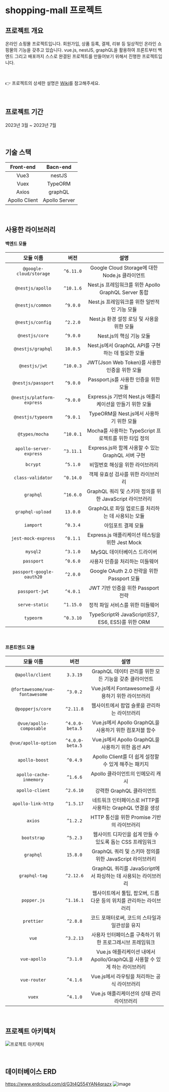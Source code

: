 # shopping-mall 프로젝트
## 프로젝트 개요
온라인 쇼핑몰 프로젝트입니다. 회원가입, 상품 등록, 결제, 리뷰 등 일상적인 온라인 쇼핑물의 기능을 갖추고 있습니다. vue.js, nestJS, graphQL을 활용하여 프론트부터 백엔드 그리고 배포까지 스스로 완결된 프로젝트를 만들어보기 위해서 진행한 프로젝트입니다.

<br>

 👉 프로젝트의 상세한 설명은 [Wiki](https://github.com/HaewoongGit/shopping-mall/wiki)를 참고해주세요.

<br>

## 프로젝트 기간
2023년 3월 ~ 2023년 7월

<br>

## 기술 스택
| Front-end | Bacn-end |
| :---:     | :---:    |
| Vue3   | nestJS   |
| Vuex  | TypeORM  |
| Axios | graphQL |
| Apollo Client | Apollo Server |

<br>

## 사용한 라이브러리
#### 백엔드 모듈
| 모듈 이름 | 버전 | 설명 |
|:--------:|:------:|:--------:|
| `@google-cloud/storage` | `^6.11.0` | Google Cloud Storage에 대한 Node.js 클라이언트 |
| `@nestjs/apollo` | `^10.1.6` | Nest.js 프레임워크를 위한 Apollo GraphQL Server 통합 |
| `@nestjs/common` | `^9.0.0` | Nest.js 프레임워크를 위한 일반적인 기능 모듈 |
| `@nestjs/config` | `^2.2.0` | Nest.js 환경 설정 로딩 및 사용을 위한 모듈 |
| `@nestjs/core` | `^9.0.0` | Nest.js의 핵심 기능 모듈 |
| `@nestjs/graphql` | `10.0.5` | Nest.js에서 GraphQL API를 구현하는 데 필요한 모듈 |
| `@nestjs/jwt` | `^10.0.3` | JWT(Json Web Token)를 사용한 인증을 위한 모듈 |
| `@nestjs/passport` | `^9.0.0` | Passport.js를 사용한 인증을 위한 모듈 |
| `@nestjs/platform-express` | `^9.0.0` | Express.js 기반의 Nest.js 애플리케이션을 만들기 위한 모듈 |
| `@nestjs/typeorm` | `^9.0.1` | TypeORM을 Nest.js에서 사용하기 위한 모듈 |
| `@types/mocha` | `^10.0.1` | Mocha를 사용하는 TypeScript 프로젝트를 위한 타입 정의 |
| `apollo-server-express` | `^3.11.1` | Express.js와 함께 사용할 수 있는 GraphQL 서버 구현 |
| `bcrypt` | `^5.1.0` | 비밀번호 해싱을 위한 라이브러리 |
| `class-validator` | `^0.14.0` | 객체 유효성 검사를 위한 라이브러리 |
| `graphql` | `^16.6.0` | GraphQL 쿼리 및 스키마 정의를 위한 JavaScript 라이브러리 |
| `graphql-upload` | `13.0.0` | GraphQL로 파일 업로드를 처리하는 데 사용되는 모듈 |
| `iamport` | `^0.3.4` | 아임포트 결제 모듈 |
| `jest-mock-express` | `^0.1.1` | Express.js 애플리케이션 테스팅을 위한 Jest Mock |
| `mysql2` | `^3.1.0` | MySQL 데이터베이스 드라이버 |
| `passport` | `^0.6.0` | 사용자 인증을 처리하는 미들웨어 |
| `passport-google-oauth20` | `^2.0.0` | Google OAuth 2.0 전략을 위한 Passport 모듈 |
| `passport-jwt` | `^4.0.1` | JWT 기반 인증을 위한 Passport 전략 |
| `serve-static` | `^1.15.0` | 정적 파일 서비스를 위한 미들웨어 |
| `typeorm` | `^0.3.10` | TypeScript와 JavaScript(ES7, ES6, ES5)를 위한 ORM |

<br>

#### 프론트엔드 모듈
| 모듈 이름 | 버전 | 설명 |
|:--------:|:------:|:--------:|
| `@apollo/client` | `3.3.19` | GraphQL 데이터 관리를 위한 모든 기능을 갖춘 클라이언트 |
| `@fortawesome/vue-fontawesome` | `^3.0.2` | Vue.js에서 Fontawesome을 사용하기 위한 라이브러리 |
| `@popperjs/core` | `^2.11.8` | 웹사이트에서 팝업 슬롯을 관리하는 라이브러리 |
| `@vue/apollo-composable` | `^4.0.0-beta.5` | Vue.js에서 Apollo GraphQL을 사용하기 위한 컴포저블 함수 |
| `@vue/apollo-option` | `^4.0.0-beta.5` | Vue.js에서 Apollo GraphQL을 사용하기 위한 옵션 API |
| `apollo-boost` | `^0.4.9` | Apollo Client를 더 쉽게 설정할 수 있게 해주는 패키지 |
| `apollo-cache-inmemory` | `^1.6.6` | Apollo 클라이언트의 인메모리 캐시 |
| `apollo-client` | `^2.6.10` | 강력한 GraphQL 클라이언트 |
| `apollo-link-http` | `^1.5.17` | 네트워크 인터페이스로 HTTP를 사용하는 GraphQL 연결을 생성 |
| `axios` | `^1.2.2` | HTTP 통신을 위한 Promise 기반의 라이브러리 |
| `bootstrap` | `^5.2.3` | 웹사이트 디자인을 쉽게 만들 수 있도록 돕는 CSS 프레임워크 |
| `graphql` | `15.8.0` | GraphQL 쿼리 및 스키마 정의를 위한 JavaScript 라이브러리 |
| `graphql-tag` | `^2.12.6` | GraphQL 쿼리를 JavaScript에서 파싱하는 데 사용되는 라이브러리 |
| `popper.js` | `^1.16.1` | 웹사이트에서 툴팁, 팝오버, 드롭다운 등의 위치를 관리하는 라이브러리 |
| `prettier` | `^2.8.8` | 코드 포매터로써, 코드의 스타일과 일관성을 유지 |
| `vue` | `^3.2.13` | 사용자 인터페이스를 구축하기 위한 프로그레시브 프레임워크 |
| `vue-apollo` | `^3.1.0` | Vue.js 애플리케이션 내에서 Apollo/GraphQL을 사용할 수 있게 하는 라이브러리 |
| `vue-router` | `^4.1.6` | Vue.js에서 라우팅을 처리하는 공식 라이브러리 |
| `vuex` | `^4.1.0` | Vue.js 애플리케이션의 상태 관리 라이브러리 |


<br>

## 프로젝트 아키텍처

![프로젝트 아키텍처](https://github.com/HaewoongGit/shopping-mall/assets/107612118/d81c8452-7d83-4a36-a6f7-c39da1de1704)



<br>

## 데이터베이스 ERD
https://www.erdcloud.com/d/G3t4Q554YAN4qrazx
![image](https://github.com/HaewoongGit/shopping-mall/assets/107612118/4a69526a-24ce-4fb6-9bb4-a57d825ff5d9)
